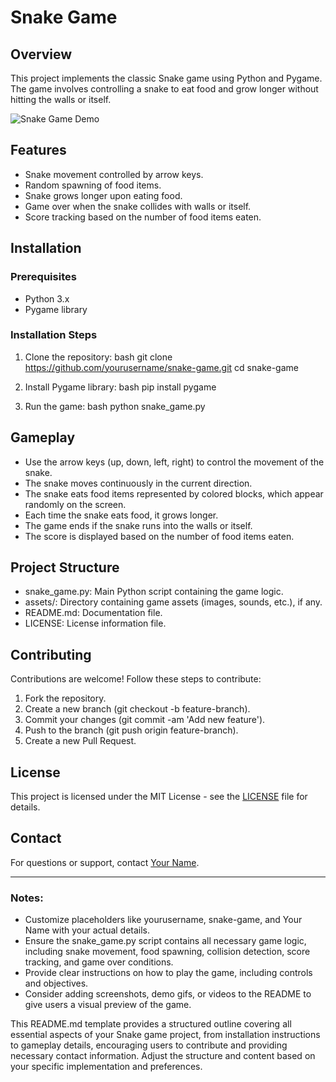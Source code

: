 
# Snake Game

## Overview
This project implements the classic Snake game using Python and Pygame. The game involves controlling a snake to eat food and grow longer without hitting the walls or itself.

![Snake Game Demo](snake_game_demo.gif)

## Features
- Snake movement controlled by arrow keys.
- Random spawning of food items.
- Snake grows longer upon eating food.
- Game over when the snake collides with walls or itself.
- Score tracking based on the number of food items eaten.

## Installation
### Prerequisites
- Python 3.x
- Pygame library

### Installation Steps
1. Clone the repository:
   bash
   git clone https://github.com/yourusername/snake-game.git
   cd snake-game
   

2. Install Pygame library:
   bash
   pip install pygame
   

3. Run the game:
   bash
   python snake_game.py
   

## Gameplay
- Use the arrow keys (up, down, left, right) to control the movement of the snake.
- The snake moves continuously in the current direction.
- The snake eats food items represented by colored blocks, which appear randomly on the screen.
- Each time the snake eats food, it grows longer.
- The game ends if the snake runs into the walls or itself.
- The score is displayed based on the number of food items eaten.

## Project Structure
- snake_game.py: Main Python script containing the game logic.
- assets/: Directory containing game assets (images, sounds, etc.), if any.
- README.md: Documentation file.
- LICENSE: License information file.

## Contributing
Contributions are welcome! Follow these steps to contribute:
1. Fork the repository.
2. Create a new branch (git checkout -b feature-branch).
3. Commit your changes (git commit -am 'Add new feature').
4. Push to the branch (git push origin feature-branch).
5. Create a new Pull Request.

## License
This project is licensed under the MIT License - see the [LICENSE](LICENSE) file for details.

## Contact
For questions or support, contact [Your Name](mailto:your.email@example.com).

---

### Notes:
- Customize placeholders like yourusername, snake-game, and Your Name with your actual details.
- Ensure the snake_game.py script contains all necessary game logic, including snake movement, food spawning, collision detection, score tracking, and game over conditions.
- Provide clear instructions on how to play the game, including controls and objectives.
- Consider adding screenshots, demo gifs, or videos to the README to give users a visual preview of the game.

This README.md template provides a structured outline covering all essential aspects of your Snake game project, from installation instructions to gameplay details, encouraging users to contribute and providing necessary contact information. Adjust the structure and content based on your specific implementation and preferences.
